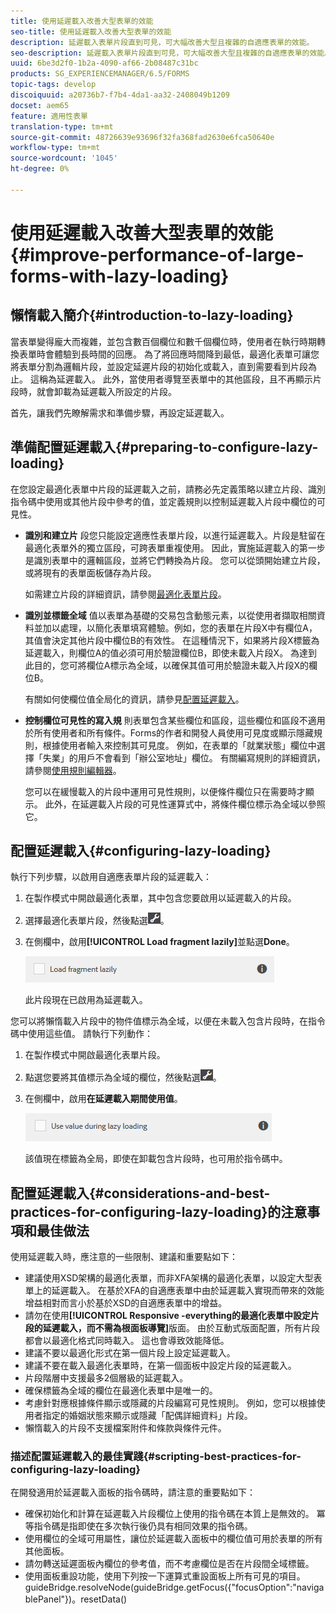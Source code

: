 ```yaml
---
title: 使用延遲載入改善大型表單的效能
seo-title: 使用延遲載入改善大型表單的效能
description: 延遲載入表單片段直到可見，可大幅改善大型且複雜的自適應表單的效能。
seo-description: 延遲載入表單片段直到可見，可大幅改善大型且複雜的自適應表單的效能。
uuid: 6be3d2f0-1b2a-4090-af66-2b08487c31bc
products: SG_EXPERIENCEMANAGER/6.5/FORMS
topic-tags: develop
discoiquuid: a20736b7-f7b4-4da1-aa32-2408049b1209
docset: aem65
feature: 適用性表單
translation-type: tm+mt
source-git-commit: 48726639e93696f32fa368fad2630e6fca50640e
workflow-type: tm+mt
source-wordcount: '1045'
ht-degree: 0%

---
```



# 使用延遲載入改善大型表單的效能{#improve-performance-of-large-forms-with-lazy-loading}

## 懶惰載入簡介{#introduction-to-lazy-loading}

當表單變得龐大而複雜，並包含數百個欄位和數千個欄位時，使用者在執行時期轉換表單時會體驗到長時間的回應。 為了將回應時間降到最低，最適化表單可讓您將表單分割為邏輯片段，並設定延遲片段的初始化或載入，直到需要看到片段為止。 這稱為延遲載入。 此外，當使用者導覽至表單中的其他區段，且不再顯示片段時，就會卸載為延遲載入所設定的片段。

首先，讓我們先瞭解需求和準備步驟，再設定延遲載入。

## 準備配置延遲載入{#preparing-to-configure-lazy-loading}

在您設定最適化表單中片段的延遲載入之前，請務必先定義策略以建立片段、識別指令碼中使用或其他片段中參考的值，並定義規則以控制延遲載入片段中欄位的可見性。

* **識別和建立片**
段您只能設定適應性表單片段，以進行延遲載入。片段是駐留在最適化表單外的獨立區段，可跨表單重複使用。 因此，實施延遲載入的第一步是識別表單中的邏輯區段，並將它們轉換為片段。 您可以從頭開始建立片段，或將現有的表單面板儲存為片段。

   如需建立片段的詳細資訊，請參閱[最適化表單片段](../../forms/using/adaptive-form-fragments.md)。

* **識別並標籤全域**
值以表單為基礎的交易包含動態元素，以從使用者擷取相關資料並加以處理，以簡化表單填寫體驗。例如，您的表單在片段X中有欄位A，其值會決定其他片段中欄位B的有效性。 在這種情況下，如果將片段X標籤為延遲載入，則欄位A的值必須可用於驗證欄位B，即使未載入片段X。 為達到此目的，您可將欄位A標示為全域，以確保其值可用於驗證未載入片段X的欄位B。

   有關如何使欄位值全局化的資訊，請參見[配置延遲載入](../../forms/using/lazy-loading-adaptive-forms.md#p-configuring-lazy-loading-p)。

* **控制欄位可見性的寫入規**
則表單包含某些欄位和區段，這些欄位和區段不適用於所有使用者和所有條件。Forms的作者和開發人員使用可見度或顯示隱藏規則，根據使用者輸入來控制其可見度。 例如，在表單的「就業狀態」欄位中選擇「失業」的用戶不會看到「辦公室地址」欄位。 有關編寫規則的詳細資訊，請參閱[使用規則編輯器](../../forms/using/rule-editor.md)。

   您可以在緩慢載入的片段中運用可見性規則，以便條件欄位只在需要時才顯示。 此外，在延遲載入片段的可見性運算式中，將條件欄位標示為全域以參照它。

## 配置延遲載入{#configuring-lazy-loading}

執行下列步驟，以啟用自適應表單片段的延遲載入：

1. 在製作模式中開啟最適化表單，其中包含您要啟用以延遲載入的片段。
1. 選擇最適化表單片段，然後點選![cmppr](assets/cmppr.png)。
1. 在側欄中，啟用&#x200B;**[!UICONTROL Load fragment lazily]**&#x200B;並點選&#x200B;**Done**。

   ![啟用最適化表單片段的延遲載入](assets/lazy-loading-fragment.png)

   此片段現在已啟用為延遲載入。

您可以將懶惰載入片段中的物件值標示為全域，以便在未載入包含片段時，在指令碼中使用這些值。 請執行下列動作：

1. 在製作模式中開啟最適化表單片段。
1. 點選您要將其值標示為全域的欄位，然後點選![cmppr](assets/cmppr.png)。
1. 在側欄中，啟用&#x200B;**在延遲載入期間使用值**。

   ![側欄中的延遲載入欄位](assets/enable-lazy-loading.png)

   該值現在標籤為全局，即使在卸載包含片段時，也可用於指令碼中。

## 配置延遲載入{#considerations-and-best-practices-for-configuring-lazy-loading}的注意事項和最佳做法

使用延遲載入時，應注意的一些限制、建議和重要點如下：

* 建議使用XSD架構的最適化表單，而非XFA架構的最適化表單，以設定大型表單上的延遲載入。 在基於XFA的自適應表單中由於延遲載入實現而帶來的效能增益相對而言小於基於XSD的自適應表單中的增益。
* 請勿在使用&#x200B;**[!UICONTROL Responsive -everything的最適化表單中設定片段的延遲載入，而不需為根面板導覽]**&#x200B;版面。 由於互動式版面配置，所有片段都會以最適化格式同時載入。 這也會導致效能降低。
* 建議不要以最適化形式在第一個片段上設定延遲載入。
* 建議不要在載入最適化表單時，在第一個面板中設定片段的延遲載入。
* 片段階層中支援最多2個層級的延遲載入。
* 確保標籤為全域的欄位在最適化表單中是唯一的。
* 考慮針對應根據條件顯示或隱藏的片段編寫可見性規則。 例如，您可以根據使用者指定的婚姻狀態來顯示或隱藏「配偶詳細資料」片段。
* 懶惰載入的片段不支援檔案附件和條款與條件元件。

### 描述配置延遲載入的最佳實踐{#scripting-best-practices-for-configuring-lazy-loading}

在開發適用於延遲載入面板的指令碼時，請注意的重要點如下：

* 確保初始化和計算在延遲載入片段欄位上使用的指令碼在本質上是無效的。 冪等指令碼是指即使在多次執行後仍具有相同效果的指令碼。
* 使用欄位的全域可用屬性，讓位於延遲載入面板中的欄位值可用於表單的所有其他面板。
* 請勿轉送延遲面板內欄位的參考值，而不考慮欄位是否在片段間全域標籤。
* 使用面板重設功能，使用下列按一下運算式重設面板上所有可見的項目。\
   guideBridge.resolveNode(guideBridge.getFocus({&quot;focusOption&quot;:&quot;navigablePanel&quot;})。resetData()

